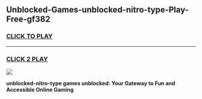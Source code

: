 
## Unblocked-Games-unblocked-nitro-type-Play-Free-gf382
<h3>
<a href="https://premium76.site?title=unblocked-nitro-type&ref=21A">CLICK TO PLAY</a></h3>
<hr>

<h3>
<a href="https://premium76.site?title=unblocked-nitro-type&ref=21A">CLICK 2 PLAY</a>
  
</h3>

<a href="https://premium76.site?title=unblocked-nitro-type&ref=21A"><img src="https://clearcache.store/games.png"></a>


**unblocked-nitro-type games unblocked: Your Gateway to Fun and Accessible Online Gaming**
